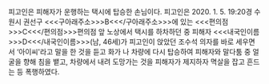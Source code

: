 피고인은 피해자가 운행하는 택시에 탑승한 손님이다.
피고인은 2020. 1. 5. 19:20경 수원시 권선구 <<<구아래주소>>>B<<</구아래주소>>>에 있는 <<<편의점>>>C<<</편의점>>>편의점 앞 노상에서 택시를 하차하던 중 피해자 <<<내국인이름>>>D<<</내국인이름>>>(남, 46세)가 피고인이 앉았던 조수석 의자를 바로 세우면서 ‘아이씨'라고 말을 한 것을 듣고 화가 나 차량에 다시 탑승하여 피해자와 말다툼 중 얼굴을 향해 침을 뱉고, 차량에서 내려 도망가는 것을 피해자가 제지하자 멱살을 잡고 흔드는 등 폭행하였다.